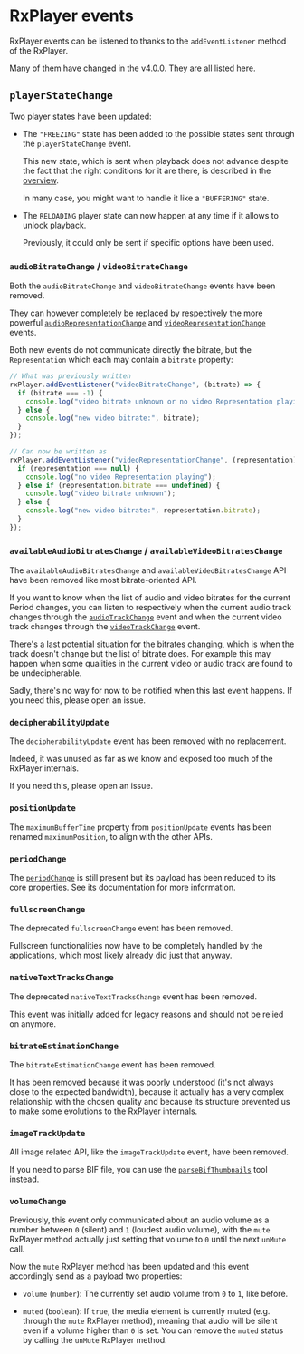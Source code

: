 # RxPlayer events

RxPlayer events can be listened to thanks to the `addEventListener` method of
the RxPlayer.

Many of them have changed in the v4.0.0. They are all listed here.

## `playerStateChange`

Two player states have been updated:

- The `"FREEZING"` state has been added to the possible states sent through
  the `playerStateChange` event.

  This new state, which is sent when playback does not advance despite
  the fact that the right conditions for it are there, is described in the
  [overview](./Overview.md).

  In many case, you might want to handle it like a `"BUFFERING"` state.

- The `RELOADING` player state can now happen at any time if it allows to
  unlock playback.

  Previously, it could only be sent if specific options have been used.

### `audioBitrateChange` / `videoBitrateChange`

Both the `audioBitrateChange` and `videoBitrateChange` events have been removed.

They can however completely be replaced by respectively the more powerful
[`audioRepresentationChange`](../../api/Player_Events.md#audiorepresentationchange)
and
[`videoRepresentationChange`](../../api/Player_Events.md#videorepresentationchange)
events.

Both new events do not communicate directly the bitrate, but the
`Representation` which each may contain a `bitrate` property:

```js
// What was previously written
rxPlayer.addEventListener("videoBitrateChange", (bitrate) => {
  if (bitrate === -1) {
    console.log("video bitrate unknown or no video Representation playing");
  } else {
    console.log("new video bitrate:", bitrate);
  }
});

// Can now be written as
rxPlayer.addEventListener("videoRepresentationChange", (representation) => {
  if (representation === null) {
    console.log("no video Representation playing");
  } else if (representation.bitrate === undefined) {
    console.log("video bitrate unknown");
  } else {
    console.log("new video bitrate:", representation.bitrate);
  }
});
```

### `availableAudioBitratesChange` / `availableVideoBitratesChange`

The `availableAudioBitratesChange` and `availableVideoBitratesChange` API have
been removed like most bitrate-oriented API.

If you want to know when the list of audio and video bitrates for the current
Period changes, you can listen to respectively when the current audio track
changes through the
[`audioTrackChange`](../../api/Player_Events.md#audiotrackchange) event and when
the current video track changes through the
[`videoTrackChange`](../../api/Player_Events.md#videotrackchange) event.

There's a last potential situation for the bitrates changing, which is when the
track doesn't change but the list of bitrate does. For example this may happen
when some qualities in the current video or audio track are found to be
undecipherable.

Sadly, there's no way for now to be notified when this last event happens. If
you need this, please open an issue.

### `decipherabilityUpdate`

The `decipherabilityUpdate` event has been removed with no replacement.

Indeed, it was unused as far as we know and exposed too much of the RxPlayer
internals.

If you need this, please open an issue.

### `positionUpdate`

The `maximumBufferTime` property from `positionUpdate` events has been renamed
`maximumPosition`, to align with the other APIs.

### `periodChange`

The [`periodChange`](../../api/Player_Events.md#periodchange) is still present
but its payload has been reduced to its core properties. See its documentation
for more information.

### `fullscreenChange`

The deprecated `fullscreenChange` event has been removed.

Fullscreen functionalities now have to be completely handled by the
applications, which most likely already did just that anyway.

### `nativeTextTracksChange`

The deprecated `nativeTextTracksChange` event has been removed.

This event was initially added for legacy reasons and should not be relied on
anymore.

### `bitrateEstimationChange`

The `bitrateEstimationChange` event has been removed.

It has been removed because it was poorly understood (it's not always close to
the expected bandwidth), because it actually has a very complex relationship
with the chosen quality and because its structure prevented us to make some
evolutions to the RxPlayer internals.

### `imageTrackUpdate`

All image related API, like the `imageTrackUpdate` event, have been removed.

If you need to parse BIF file, you can use the
[`parseBifThumbnails`](../../api/Tools/parseBifThumbnails.md) tool instead.

### `volumeChange`

Previously, this event only communicated about an audio volume as a number
between `0` (silent) and `1` (loudest audio volume), with the `mute` RxPlayer
method actually just setting that volume to `0` until the next `unMute` call.

Now the `mute` RxPlayer method has been updated and this event accordingly send
as a payload two properties:

- `volume` (`number`): The currently set audio volume from `0` to `1`, like
  before.

- `muted` (`boolean`): If `true`, the media element is currently muted (e.g.
  through the `mute` RxPlayer method), meaning that audio will be silent even
  if a volume higher than `0` is set.
  You can remove the `muted` status by calling the `unMute` RxPlayer method.
